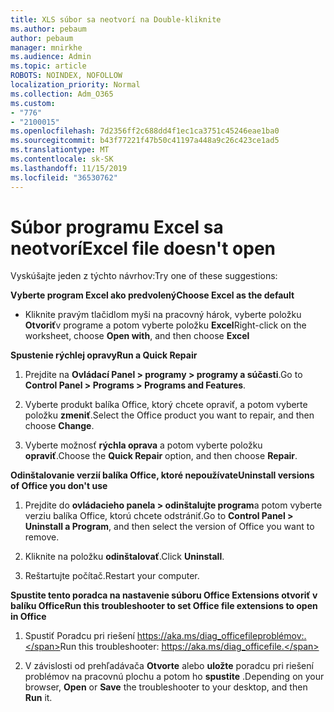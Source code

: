 ```yaml
---
title: XLS súbor sa neotvorí na Double-kliknite
ms.author: pebaum
author: pebaum
manager: mnirkhe
ms.audience: Admin
ms.topic: article
ROBOTS: NOINDEX, NOFOLLOW
localization_priority: Normal
ms.collection: Adm_O365
ms.custom:
- "776"
- "2100015"
ms.openlocfilehash: 7d2356ff2c688dd4f1ec1ca3751c45246eae1ba0
ms.sourcegitcommit: b43f77221f47b50c41197a448a9c26c423ce1ad5
ms.translationtype: MT
ms.contentlocale: sk-SK
ms.lasthandoff: 11/15/2019
ms.locfileid: "36530762"
---
```

# <a name="excel-file-doesnt-open"></a><span data-ttu-id="f2cf9-102">Súbor programu Excel sa neotvorí</span><span class="sxs-lookup"><span data-stu-id="f2cf9-102">Excel file doesn't open</span></span>

<span data-ttu-id="f2cf9-103">Vyskúšajte jeden z týchto návrhov:</span><span class="sxs-lookup"><span data-stu-id="f2cf9-103">Try one of these suggestions:</span></span>

<span data-ttu-id="f2cf9-104">**Vyberte program Excel ako predvolený**</span><span class="sxs-lookup"><span data-stu-id="f2cf9-104">**Choose Excel as the default**</span></span>

* <span data-ttu-id="f2cf9-105">Kliknite pravým tlačidlom myši na pracovný hárok, vyberte položku **Otvoriť**v programe a potom vyberte položku **Excel**</span><span class="sxs-lookup"><span data-stu-id="f2cf9-105">Right-click on the worksheet, choose **Open with**, and then choose **Excel**</span></span>

<span data-ttu-id="f2cf9-106">**Spustenie rýchlej opravy**</span><span class="sxs-lookup"><span data-stu-id="f2cf9-106">**Run a Quick Repair**</span></span>

1. <span data-ttu-id="f2cf9-107">Prejdite na **Ovládací Panel > programy > programy a súčasti**.</span><span class="sxs-lookup"><span data-stu-id="f2cf9-107">Go to **Control Panel > Programs > Programs and Features**.</span></span>

2. <span data-ttu-id="f2cf9-108">Vyberte produkt balíka Office, ktorý chcete opraviť, a potom vyberte položku **zmeniť**.</span><span class="sxs-lookup"><span data-stu-id="f2cf9-108">Select the Office product you want to repair, and then choose **Change**.</span></span>

3. <span data-ttu-id="f2cf9-109">Vyberte možnosť **rýchla oprava** a potom vyberte položku **opraviť**.</span><span class="sxs-lookup"><span data-stu-id="f2cf9-109">Choose the **Quick Repair** option, and then choose **Repair**.</span></span>

<span data-ttu-id="f2cf9-110">**Odinštalovanie verzií balíka Office, ktoré nepoužívate**</span><span class="sxs-lookup"><span data-stu-id="f2cf9-110">**Uninstall versions of Office you don't use**</span></span>

1. <span data-ttu-id="f2cf9-111">Prejdite do **ovládacieho panela > odinštalujte program**a potom vyberte verziu balíka Office, ktorú chcete odstrániť.</span><span class="sxs-lookup"><span data-stu-id="f2cf9-111">Go to **Control Panel > Uninstall a Program**, and then select the version of Office you want to remove.</span></span>

2. <span data-ttu-id="f2cf9-112">Kliknite na položku **odinštalovať**.</span><span class="sxs-lookup"><span data-stu-id="f2cf9-112">Click **Uninstall**.</span></span>

3. <span data-ttu-id="f2cf9-113">Reštartujte počítač.</span><span class="sxs-lookup"><span data-stu-id="f2cf9-113">Restart your computer.</span></span>

<span data-ttu-id="f2cf9-114">**Spustite tento poradca na nastavenie súboru Office Extensions otvoriť v balíku Office**</span><span class="sxs-lookup"><span data-stu-id="f2cf9-114">**Run this troubleshooter to set Office file extensions to open in Office**</span></span>

1. <span data-ttu-id="f2cf9-115">Spustiť Poradcu pri riešení https://aka.ms/diag_officefileproblémov:.</span><span class="sxs-lookup"><span data-stu-id="f2cf9-115">Run this troubleshooter: https://aka.ms/diag_officefile.</span></span>

2. <span data-ttu-id="f2cf9-116">V závislosti od prehľadávača **Otvorte** alebo **uložte** poradcu pri riešení problémov na pracovnú plochu a potom ho **spustite** .</span><span class="sxs-lookup"><span data-stu-id="f2cf9-116">Depending on your browser, **Open** or **Save** the troubleshooter to your desktop, and then **Run** it.</span></span>
